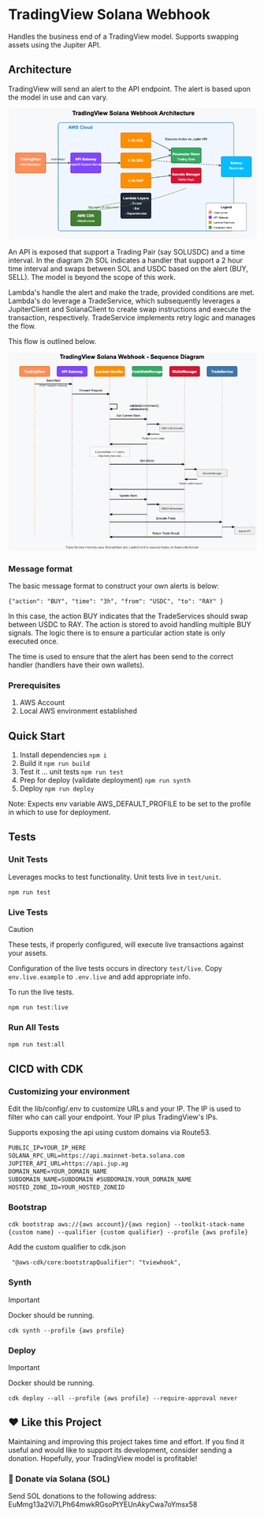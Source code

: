 # TradingView Solana Webhook

Handles the business end of a TradingView model. Supports swapping assets using the Jupiter API.

## Architecture

TradingView will send an alert to the API endpoint. The alert is based upon the model in use and can vary.

![Architecture Diagram](content/architecture.png)

An API is exposed that support a Trading Pair (say SOLUSDC) and a time interval. In the diagram 2h SOL indicates a handler that support a 2 hour time interval and swaps between SOL and USDC based on the alert (BUY, SELL). The model is beyond the scope of this work.

Lambda's handle the alert and make the trade, provided conditions are met. Lambda's do leverage a TradeService, which subsequently leverages a JupiterClient and SolanaClient to create swap instructions and execute the transaction, respectively. TradeService implements retry logic and manages the flow.

This flow is outlined below.

![General Flow](content/flow.png)

### Message format

The basic message format to construct your own alerts is below:

```
{"action": "BUY", "time": "3h", "from": "USDC", "to": "RAY" }
```

In this case, the action BUY indicates that the TradeServices should swap between USDC to RAY. The action is stored to avoid handling multiple BUY signals. The logic there is to ensure a particular action state is only executed once.

The time is used to ensure that the alert has been send to the correct handler (handlers have their own wallets).

### Prerequisites

1. AWS Account
2. Local AWS environment established

## Quick Start

1. Install dependencies `npm i`
2. Build it `npm run build`
3. Test it ... unit tests `npm run test`
4. Prep for deploy (validate deployment) `npm run synth`
5. Deploy `npm run deploy`

Note: Expects env variable AWS_DEFAULT_PROFILE to be set to the profile in which to use for deployment.

## Tests

### Unit Tests

Leverages mocks to test functionality. Unit tests live in `test/unit`.

```
npm run test
```

### Live Tests

> [!CAUTION]
> These tests, if properly configured, will execute live transactions against your assets.

Configuration of the live tests occurs in directory `test/live`. Copy `env.live.example` to `.env.live` and add appropriate info.

To run the live tests.

```
npm run test:live
```

### Run All Tests

```
npm run test:all
```

## CICD with CDK

### Customizing your environment

Edit the lib/config/.env to customize URLs and your IP. The IP is used to filter who can call your endpoint. Your IP plus TradingView's IPs.

Supports exposing the api using custom domains via Route53.

```
PUBLIC_IP=YOUR_IP_HERE
SOLANA_RPC_URL=https://api.mainnet-beta.solana.com
JUPITER_API_URL=https://api.jup.ag
DOMAIN_NAME=YOUR_DOMAIN_NAME
SUBDOMAIN_NAME=SUBDOMAIN #SUBDOMAIN.YOUR_DOMAIN_NAME
HOSTED_ZONE_ID=YOUR_HOSTED_ZONEID
```

### Bootstrap

```
cdk bootstrap aws://{aws account}/{aws region} --toolkit-stack-name {custom name} --qualifier {custom qualifier} --profile {aws profile}
```

Add the custom qualifier to cdk.json

```
 "@aws-cdk/core:bootstrapQualifier": "tviewhook",
```

### Synth

> [!IMPORTANT]
> Docker should be running.

```
cdk synth --profile {aws profile}
```

### Deploy

> [!IMPORTANT]
> Docker should be running.

```
cdk deploy --all --profile {aws profile} --require-approval never
```

## ❤️ Like this Project

Maintaining and improving this project takes time and effort. If you find it useful and would like to support its development, consider sending a donation. Hopefully, your TradingView model is profitable!

### 💸 Donate via Solana (SOL)

Send SOL donations to the following address: EuMmg13a2Vi7LPh64mwkRGsoPtYEUnAkyCwa7oYmsx58
